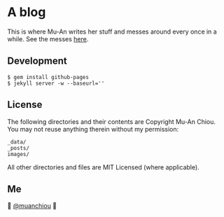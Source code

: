 # A blog

This is where Mu-An writes her stuff and messes around every once in a while. See the messes [here](https://github.com/muan/muan.github.com/releases).

## Development

```
$ gem install github-pages
$ jekyll server -w --baseurl=''
```

## License

The following directories and their contents are Copyright Mu-An Chiou. You may not reuse anything therein without my permission:

```
_data/
_posts/
images/
```

All other directories and files are MIT Licensed (where applicable).

## Me

:wave: [@muanchiou](http://twitter.com/muanchiou)
:panda_face:
